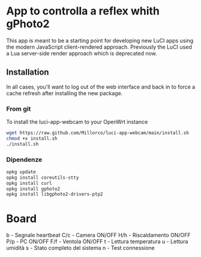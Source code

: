 # App to controlla a reflex whith gPhoto2

This app is meant to be a starting point for developing new LuCI apps using the modern JavaScript client-rendered approach.
Previously the LuCI used a Lua server-side render approach which is deprecated now.

## Installation

In all cases, you'll want to log out of the web interface and back in to force a cache refresh after installing the new package.

### From git
To install the luci-app-webcam to your OpenWrt instance

```sh
wget https://raw.github.com/Millorco/luci-app-webcam/main/install.sh
chmod +x install.sh
./install.sh
```

### Dipendenze

```sh
opkg update
opkg install coreutils-stty
opkg install curl
opkg install gphoto2
opkg install libgphoto2-drivers-ptp2
```


# Board

b - Segnale heartbeat
C/c - Camera ON/OFF
H/h - Riscaldamento ON/OFF
P/p - PC ON/OFF
F/f - Ventola ON/OFF
t - Lettura temperatura
u - Lettura umidità
s - Stato completo del sistema
n - Test connessione
